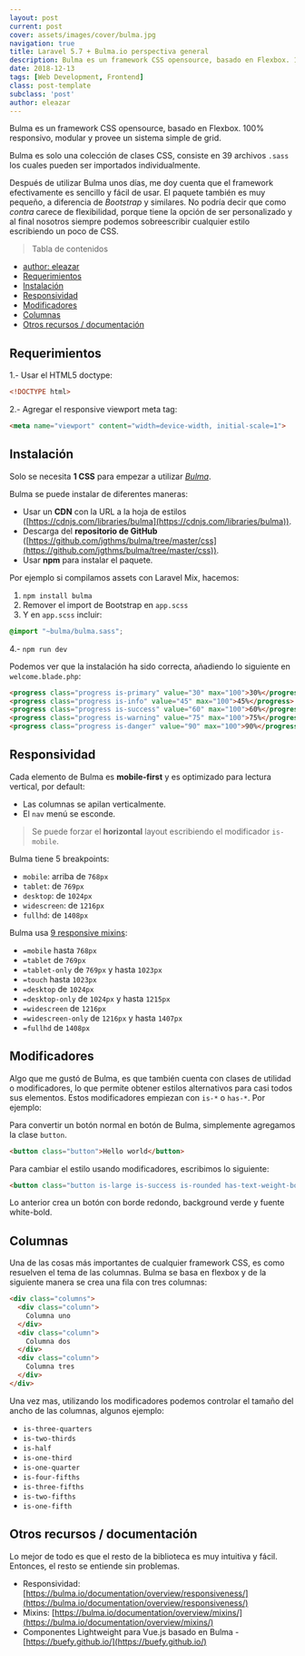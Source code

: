 ```yaml
---
layout: post
current: post
cover: assets/images/cover/bulma.jpg
navigation: true
title: Laravel 5.7 + Bulma.io perspectiva general
description: Bulma es un framework CSS opensource, basado en Flexbox. 100% responsivo y modular, provee un sistema simple de grid.
date: 2018-12-13
tags: [Web Development, Frontend]
class: post-template
subclass: 'post'
author: eleazar
---
```


Bulma es un framework CSS opensource, basado en Flexbox. 100% responsivo, modular y provee un sistema simple de grid.

Bulma es solo una colección de clases CSS, consiste en 39 archivos `.sass` los cuales pueden ser importados individualmente.

Después de utilizar Bulma unos días, me doy cuenta que el framework efectivamente es sencillo y fácil de usar. El paquete también es muy pequeño, a diferencia de _Bootstrap_ y similares. No podría decir que como _contra_ carece de flexibilidad, porque tiene la opción de ser personalizado y al final nosotros siempre podemos sobreescribir cualquier estilo escribiendo un poco de CSS.

> Tabla de contenidos
- [author: eleazar](#author-eleazar)
- [Requerimientos](#requerimientos)
- [Instalación](#instalaci%C3%B3n)
- [Responsividad](#responsividad)
- [Modificadores](#modificadores)
- [Columnas](#columnas)
- [Otros recursos / documentación](#otros-recursos--documentaci%C3%B3n)

## Requerimientos

1.- Usar el HTML5 doctype:

```html
<!DOCTYPE html>
```
2.- Agregar el responsive viewport meta tag:

```html
<meta name="viewport" content="width=device-width, initial-scale=1">
```

## Instalación

Solo se necesita **1 CSS** para empezar a utilizar *[Bulma](https://bulma.io/documentation/overview/start/)*.

Bulma se puede instalar de diferentes maneras:

- Usar un **CDN** con la URL a la hoja de estilos ([https://cdnjs.com/libraries/bulma](https://cdnjs.com/libraries/bulma)).
- Descarga del **repositorio de GitHub** ([https://github.com/jgthms/bulma/tree/master/css](https://github.com/jgthms/bulma/tree/master/css)).
- Usar **npm** para instalar el paquete.

 Por ejemplo si compilamos assets con Laravel Mix, hacemos:

1. `npm install bulma`
2. Remover el import de Bootstrap en `app.scss`
3. Y en `app.scss` incluir:

```scss
@import "~bulma/bulma.sass";
```

4.- `npm run dev`

Podemos ver que la instalación ha sido correcta, añadiendo lo siguiente en `welcome.blade.php`:

```html
<progress class="progress is-primary" value="30" max="100">30%</progress>
<progress class="progress is-info" value="45" max="100">45%</progress>
<progress class="progress is-success" value="60" max="100">60%</progress>
<progress class="progress is-warning" value="75" max="100">75%</progress>
<progress class="progress is-danger" value="90" max="100">90%</progress>
```
## Responsividad

Cada elemento de Bulma es **mobile-first** y es optimizado para lectura vertical, por default:

- Las columnas se apilan verticalmente.
- El `nav` menú se esconde.

> Se puede forzar el **horizontal** layout escribiendo el modificador `is-mobile`.

Bulma tiene 5 breakpoints:

- `mobile`: arriba de `768px`
- `tablet`: de `769px`
- `desktop`: de `1024px`
- `widescreen`: de `1216px`
- `fullhd`: de `1408px`

Bulma usa [9 responsive mixins](https://github.com/jgthms/bulma/blob/master/sass/utilities/mixins.sass#L81,L129):

- `=mobile` hasta `768px`
- `=tablet` de  `769px`
- `=tablet-only` de `769px` y hasta `1023px`
- `=touch` hasta `1023px`
- `=desktop` de `1024px`
- `=desktop-only` de `1024px` y hasta `1215px`
- `=widescreen` de `1216px`
- `=widescreen-only` de `1216px` y hasta `1407px`
- `=fullhd` de `1408px`

## Modificadores

Algo que me gustó de Bulma, es que también cuenta con clases de utilidad o modificadores, lo que permite obtener estilos alternativos para casi todos sus elementos. Estos modificadores empiezan con `is-*` o `has-*`. Por ejemplo:

Para convertir un botón normal en botón de Bulma, simplemente agregamos la clase `button`.

```html
<button class="button">Hello world</button>
```

Para cambiar el estilo usando modificadores, escribimos lo siguiente:

```html
<button class="button is-large is-success is-rounded has-text-weight-bold">Hello world</button>
```
Lo anterior crea un botón con borde redondo, background verde y fuente white-bold.

## Columnas

Una de las cosas más importantes de cualquier framework CSS, es como resuelven el tema de las columnas. Bulma se basa en flexbox y de la siguiente manera se crea una fila con tres columnas:

```html
<div class="columns">
  <div class="column">
    Columna uno
  </div>
  <div class="column">
    Columna dos
  </div>
  <div class="column">
    Columna tres
  </div>
</div>
```

Una vez mas, utilizando los modificadores podemos controlar el tamaño del ancho de las columnas, algunos ejemplo:

- `is-three-quarters`
- `is-two-thirds`
- `is-half`
- `is-one-third`
- `is-one-quarter`
- `is-four-fifths`
- `is-three-fifths`
- `is-two-fifths`
- `is-one-fifth`

## Otros recursos / documentación

Lo mejor de todo es que el resto de la biblioteca es muy intuitiva y fácil. Entonces, el resto se entiende sin problemas.

- Responsividad: [https://bulma.io/documentation/overview/responsiveness/](https://bulma.io/documentation/overview/responsiveness/)
- Mixins: [https://bulma.io/documentation/overview/mixins/](https://bulma.io/documentation/overview/mixins/)
- Componentes Lightweight para Vue.js basado en Bulma - [https://buefy.github.io/](https://buefy.github.io/)

